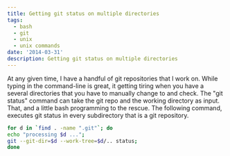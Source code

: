 ```yaml
---
title: Getting git status on multiple directories
tags:
  - bash
  - git
  - unix
  - unix commands
date: '2014-03-31'
description: Getting git status on multiple directories
---
```

At any given time, I have a handful of git repositories that I work on. While typing in the command-line is great, it getting tiring when you have a several directories that you have to manually change to and check. The "git status" command can take the git repo and the working directory as input. That, and a little bash programming to the rescue.
The following command, executes git status in every subdirectory that is a git repository.

``` bash
for d in `find . -name ".git"`; do 
echo "processing $d ..."; 
git --git-dir=$d --work-tree=$d/.. status; 
done
```

